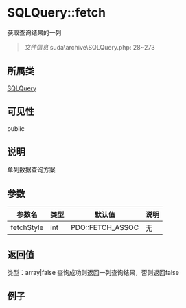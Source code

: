 # SQLQuery::fetch
获取查询结果的一列
> *文件信息* suda\archive\SQLQuery.php: 28~273
## 所属类 

[SQLQuery](../SQLQuery.md)

## 可见性

  public  
## 说明

单列数据查询方案


## 参数

| 参数名 | 类型 | 默认值 | 说明 |
|--------|-----|-------|-------|
| fetchStyle |  int | PDO::FETCH_ASSOC | 无 |

## 返回值
类型：array|false
 查询成功则返回一列查询结果，否则返回false

## 例子